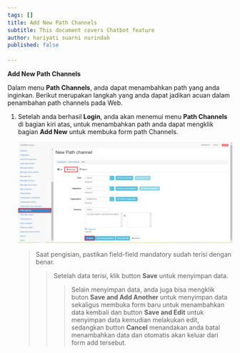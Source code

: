 ```yaml
---
tags: []
title: Add New Path Channels
subtitle: This document covers Chatbot feature
author: hariyati suarni nurindah
published: false

---
```

**Add New Path Channels**

Dalam menu **Path Channels**, anda dapat menambahkan path yang anda inginkan. Berikut merupakan langkah yang anda dapat jadikan acuan dalam penambahan path channels pada Web.

1. Setelah anda berhasil **Login**, anda akan menemui menu **Path Channels** di bagian kiri atas, untuk menambahkan path anda dapat mengklik bagian **Add New** untuk membuka form path Channels.

   ![](/uploads/pathchannels2.PNG)

   > Saat pengisian, pastikan field-field mandatory sudah terisi dengan benar.
   >
   > > Setelah data terisi, klik button **Save** untuk menyimpan data.
   > >
   > > > Selain menyimpan data, anda juga bisa mengklik buton **Save and Add Another** untuk menyimpan data sekaligus membuka form baru untuk menambahkan data kembali dan button **Save and Edit** untuk menyimpan data kemudian melakukan edit, sedangkan button **Cancel** menandakan anda batal menambahkan data dan otomatis akan keluar dari form add tersebut.